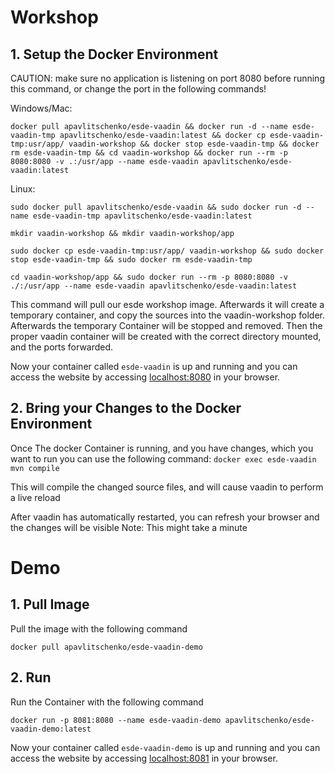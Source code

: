 # Workshop

## 1. Setup the Docker Environment

CAUTION: make sure no application is listening on port 8080 before running this command, or change the port in the following commands!

Windows/Mac:

```docker pull apavlitschenko/esde-vaadin && docker run -d --name esde-vaadin-tmp apavlitschenko/esde-vaadin:latest && docker cp esde-vaadin-tmp:usr/app/ vaadin-workshop && docker stop esde-vaadin-tmp && docker rm esde-vaadin-tmp && cd vaadin-workshop && docker run --rm -p 8080:8080 -v .:/usr/app --name esde-vaadin apavlitschenko/esde-vaadin:latest```

Linux:

```sudo docker pull apavlitschenko/esde-vaadin && sudo docker run -d --name esde-vaadin-tmp apavlitschenko/esde-vaadin:latest``` 

```mkdir vaadin-workshop && mkdir vaadin-workshop/app```

```sudo docker cp esde-vaadin-tmp:usr/app/ vaadin-workshop && sudo docker stop esde-vaadin-tmp && sudo docker rm esde-vaadin-tmp``` 

```cd vaadin-workshop/app && sudo docker run --rm -p 8080:8080 -v ./:/usr/app --name esde-vaadin apavlitschenko/esde-vaadin:latest```

This command will pull our esde workshop image. Afterwards it will create a temporary container, and copy the sources into the vaadin-workshop folder. Afterwards the temporary Container will be stopped and removed.
Then the proper vaadin container will be created with the correct directory mounted, and the ports forwarded. 

Now your container called ``esde-vaadin`` is up and running and you can access the website by accessing [localhost:8080](http://localhost:8080) in your browser.

## 2. Bring your Changes to the Docker Environment
Once The docker Container is running, and you have changes, which you want to run you can use the following command:
```docker exec esde-vaadin mvn compile```

This will compile the changed source files, and will cause vaadin to perform a live reload

After vaadin has automatically restarted, you can refresh your browser and the changes will be visible
Note: This might take a minute

# Demo

## 1. Pull Image
Pull the image with the following command 

```docker pull apavlitschenko/esde-vaadin-demo```



## 2. Run

Run the Container with the following command

```docker run -p 8081:8080 --name esde-vaadin-demo apavlitschenko/esde-vaadin-demo:latest```

Now your container called ``esde-vaadin-demo`` is up and running and you can access the website by accessing [localhost:8081](http://localhost:8081) in your browser.


